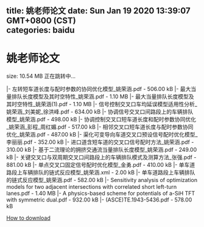 
title: 姚老师论文
date: Sun Jan 19 2020 13:39:07 GMT+0800 (CST)    
categories: baidu
---

# 姚老师论文
size: 10.54 MB
 正在跳转中...
 
|- 左转短车道长度与配时参数的协同优化模型_姚荣涵.pdf - 506.00 kB
|- 最大当量排队长度模型及其时空特性_姚荣涵.pdf - 1.10 MB
|- 最大当量排队长度模型及其时空特性_姚荣涵(1).pdf - 1.10 MB
|- 信号控制交叉口车均延误模型适用性分析_姚荣涵_刘美妮_徐洪峰.pdf - 634.00 kB
|- 协调信号交叉口间路段上的车辆排队模型_姚荣涵.pdf - 498.00 kB
|- 协调控制交叉口短车道长度和配时参数协同优化_姚荣涵_彭程_周红媚.pdf - 517.00 kB
|- 相邻交叉口短车道长度与配时参数协同优化_姚荣涵.pdf - 487.00 kB
|- 渠化可变导向车道交叉口预设信号配时优化模型_李丽丽.pdf - 352.00 kB
|- 进口道含短车道的交叉口信号配时方法_姚荣涵.pdf - 310.00 kB
|- 基于二流理论的拥挤交通流当量排队长度模型_姚荣涵.pdf - 249.00 kB
|- 关键交叉口与双周期交叉口间路段上的车辆排队模式及测算方法_张强.pdf - 881.00 kB
|- 单点交叉口固定信号配时优化模型_金勇.pdf - 410.00 kB
|- 单车道路段上车辆排队的链式反应模型_姚荣涵.xml - 2.00 kB
|- 单车道路段上车辆排队的链式反应模型_姚荣涵.pdf - 582.00 kB
|- Sensitivity analysis of optimization models for two adjacent intersections with correlated short left-turn lanes.pdf - 1.40 MB
|- A physics-based scheme for potentials of a-SiH TFT with symmetric dual.pdf - 932.00 kB
|- (ASCE)TE.1943-5436.pdf - 578.00 kB

[How to download](https://bpcam.bemobtrk.com/go/2ceec3aa-1ca2-46d6-b9ff-aaa5c184517c?jno=4504)